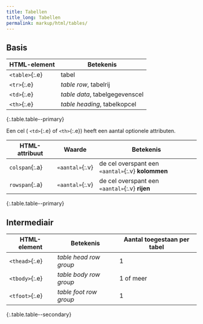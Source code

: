 ```yaml
---
title: Tabellen
title_long: Tabellen
permalink: markup/html/tables/
---
```


Basis
-----

| HTML-element   | Betekenis                      |
|----------------|--------------------------------|
| `<table>`{:.e} | tabel                          |
| `<tr>`{:.e}    | *table row*, tabelrij          |
| `<td>`{:.e}    | *table data*, tabelgegevenscel |
| `<th>`{:.e}    | *table heading*, tabelkopcel   |
{:.table.table--primary}

Een cel ( `<td>`{:.e} of  `<th>`{:.e}) heeft een aantal optionele attributen.

| HTML-attribuut | Waarde        | Betekenis                                           |
|----------------|---------------|-----------------------------------------------------|
| `colspan`{:.a} | `«aantal»`{:.v} | de cel overspant een `«aantal»`{:.v} **kolommen** |
| `rowspan`{:.a} | `«aantal»`{:.v} | de cel overspant een `«aantal»`{:.v} **rijen**    |
{:.table.table--primary}

Intermediair
------------

| HTML-element   | Betekenis              | Aantal toegestaan per tabel |
|----------------|------------------------|-----------------------------|
| `<thead>`{:.e} | *table head row group* | 1                           |
| `<tbody>`{:.e} | *table body row group* | 1 of meer                   |
| `<tfoot>`{:.e} | *table foot row group* | 1                           |
{:.table.table--secondary}